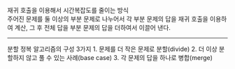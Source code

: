 재귀 호출을 이용해서 시간복잡도를 줄이는 방식
<br>
주어진 문제를 둘 이상의 부분 문제로 나누어서 각 부분 문제의 답을 재귀 호출을 이용하여 계산, 그 후 전체 답을 부분 문제의 답을 더하여서 이끌어 낸다.
<hr>
분할 정복 알고리즘의 구성 3가지
  1. 문제를 더 작은 문제로 분할(divide)
  2. 더 이상 분할하지 않고 풀 수 있는 사례(base case)
  3. 각 문제의 답을 하나로 병합(merge)
